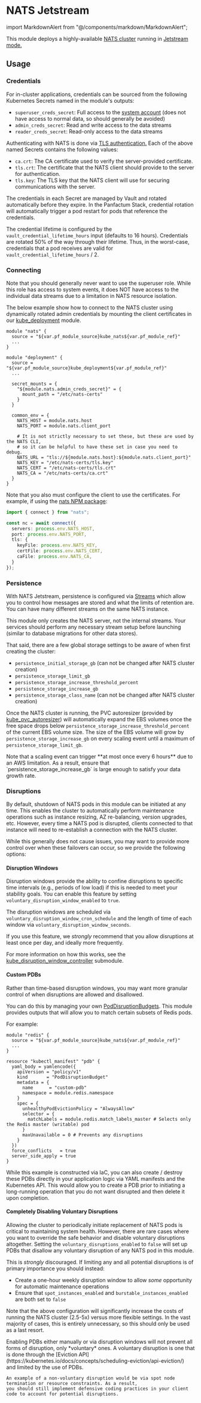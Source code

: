 # NATS Jetstream

import MarkdownAlert from "@/components/markdown/MarkdownAlert";

This module deploys a highly-available [NATS cluster](https://nats.io/) running in [Jetstream mode.](https://docs.nats.io/nats-concepts/jetstream)

## Usage

### Credentials

For in-cluster applications, credentials can be sourced from the following Kubernetes Secrets named in the module's outputs:

- `superuser_creds_secret`: Full access to the [system account](https://docs.nats.io/running-a-nats-service/configuration/sys_accounts) (does not have access to normal data, so should generally be avoided)
- `admin_creds_secret`: Read and write access to the data streams
- `reader_creds_secret`: Read-only access to the data streams

Authenticating with NATS is done via [TLS authentication.](https://docs.nats.io/running-a-nats-service/configuration/securing_nats/auth_intro/tls_mutual_auth)
Each of the above named Secrets contains the following values:

- `ca.crt`: The CA certificate used to verify the server-provided certificate.
- `tls.crt`: The certificate that the NATS client should provide to the server for authentication.
- `tls.key`: The TLS key that the NATS client will use for securing communications with the server.

The credentials in each Secret are managed by Vault and rotated automatically before they expire. In the Panfactum
Stack, credential rotation will automatically trigger a pod restart for pods that reference the credentials.

The credential lifetime is configured by the `vault_credential_lifetime_hours` input (defaults
to 16 hours). Credentials are rotated 50% of the way through their lifetime. Thus, in the worst-case,
credentials that a pod receives are valid for `vault_credential_lifetime_hours` / 2.

### Connecting

<MarkdownAlert severity="warning">
    Note that you should generally never want to use the superuser role. While this role has access to system events, it does
    NOT have access to the individual data streams due to a limitation in NATS resource isolation.
</MarkdownAlert>

The below example show how to connect to the NATS cluster
using dynamically rotated admin credentials by mounting the client certificates 
in our [kube_deployment](/docs/main/reference/infrastructure-modules/submodule/kubernetes/kube_deployment) module.

```hcl
module "nats" {
  source = "${var.pf_module_source}kube_nats${var.pf_module_ref}"
  ...
}

module "deployment" {
  source = "${var.pf_module_source}kube_deployment${var.pf_module_ref}"
  ...
  
  secret_mounts = {
    "${module.nats.admin_creds_secret}" = {
      mount_path = "/etc/nats-certs"
    }
  }
  
  common_env = {
    NATS_HOST = module.nats.host
    NATS_PORT = module.nats.client_port
    
    # It is not strictly necessary to set these, but these are used by the NATS CLI,
    # so it can be helpful to have these set in case you need to debug.
    NATS_URL = "tls://${module.nats.host}:${module.nats.client_port}"
    NATS_KEY = "/etc/nats-certs/tls.key"
    NATS_CERT = "/etc/nats-certs/tls.crt"
    NATS_CA = "/etc/nats-certs/ca.crt"
  }
}
```

Note that you also must configure the client to use the certificates. For example, if using the [nats NPM package](https://www.npmjs.com/package/nats):

```typescript
import { connect } from "nats";

const nc = await connect({
  servers: process.env.NATS_HOST,
  port: process.env.NATS_PORT,
  tls: {
    keyFile: process.env.NATS_KEY,
    certFile: process.env.NATS_CERT,
    caFile: process.env.NATS_CA,
  } 
});
```

### Persistence

With NATS Jetstream, persistence is configured via [Streams](https://docs.nats.io/nats-concepts/jetstream/streams) which
allow you to control how messages are stored and what the limits of retention are. You can have many different streams
on the same NATS instance.

This module only creates the NATS server, not the internal streams. Your services should perform any necessary stream setup
before launching (similar to database migrations for other data stores).

That said, there are a few global storage settings to be aware of when first creating the cluster:

- `persistence_initial_storage_gb` (can not be changed after NATS cluster creation)
- `persistence_storage_limit_gb`
- `persistence_storage_increase_threshold_percent`
- `persistence_storage_increase_gb`
- `persistence_storage_class_name` (can not be changed after NATS cluster creation)

Once the NATS cluster is running, the PVC autoresizer
(provided by [kube_pvc_autoresizer](/docs/main/reference/infrastructure-modules/direct/kubernetes/kube_pvc_autoresizer))
will automatically expand the EBS volumes once the free space
drops below `persistence_storage_increase_threshold_percent` of the current EBS volume size.
The size of the EBS volume will grow by `persistence_storage_increase_gb` on every scaling event until a maximum of `persistence_storage_limit_gb`.

<MarkdownAlert severity="warning">
    Note that a scaling event can trigger **at most once every 6 hours** due to an AWS limitation. As a result,
    ensure that `persistence_storage_increase_gb` is large enough to satisfy your data growth rate.
</MarkdownAlert>

### Disruptions

By default, shutdown of NATS pods in this module can be initiated at any time. This enables the cluster to automatically
perform maintenance operations such as instance resizing, AZ re-balancing, version upgrades, etc. However, every time a NATS pod
is disrupted, clients connected to that instance will need to re-establish a connection with the NATS cluster.

While this generally does not cause issues, you may want to provide more control over when these failovers can occur, so we provide the following options:

#### Disruption Windows

Disruption windows provide the ability to confine disruptions to specific time intervals (e.g., periods of low load) if this is needed
to meet your stability goals. You can enable this feature by setting `voluntary_disruption_window_enabled` to `true`.

The disruption windows are scheduled via `voluntary_disruption_window_cron_schedule` and the length of time of each
window via `voluntary_disruption_window_seconds`.

If you use this feature, we *strongly* recommend that you allow disruptions at least once per day, and ideally more frequently.

For more information on how this works, see the
[kube_disruption_window_controller](/docs/main/reference/infrastructure-modules/submodule/kubernetes/kube_disruption_window_controller)
submodule.

#### Custom PDBs

Rather than time-based disruption windows, you may want more granular control of when disruptions are allowed and disallowed.

You can do this by managing your own [PodDisruptionBudgets](https://kubernetes.io/docs/tasks/run-application/configure-pdb/).
This module provides outputs that will allow you to match certain subsets of Redis pods.

For example:

```hcl
module "redis" {
  source = "${var.pf_module_source}kube_nats${var.pf_module_ref}"
  ...
}

resource "kubectl_manifest" "pdb" {
  yaml_body = yamlencode({
    apiVersion = "policy/v1"
    kind       = "PodDisruptionBudget"
    metadata = {
      name      = "custom-pdb"
      namespace = module.redis.namespace
    }
    spec = {
      unhealthyPodEvictionPolicy = "AlwaysAllow"
      selector = {
        matchLabels = module.redis.match_labels_master # Selects only the Redis master (writable) pod
      }
      maxUnavailable = 0 # Prevents any disruptions
    }
  })
  force_conflicts   = true
  server_side_apply = true
}
```

While this example is constructed via IaC, you can also create / destroy these PDBs directly in your application
logic via YAML manifests and the Kubernetes API. This would allow you to create a PDB prior to initiating a long-running
operation that you do not want disrupted and then delete it upon completion.

#### Completely Disabling Voluntary Disruptions

Allowing the cluster to periodically initiate replacement of NATS pods is critical to maintaining system health. However,
there are rare cases where you want to override the safe behavior and disable voluntary disruptions altogether. Setting
the `voluntary_disruptions_enabled` to `false` will set up PDBs that disallow any voluntary disruption of any NATS
pod in this module.

This is *strongly* discouraged. If limiting any and all potential disruptions is of primary importance you should instead:

- Create a one-hour weekly disruption window to allow *some* opportunity for automatic maintenance operations
- Ensure that `spot_instances_enabled` and `burstable_instances_enabled` are both set to `false`

Note that the above configuration will significantly increase the costs of running the NATS cluster (2.5-5x) versus more
flexible settings. In the vast majority of cases, this is entirely unnecessary, so this should only be used as a last resort.

<MarkdownAlert severity="warning">
    Enabling PDBs either manually or via disruption windows will not prevent all forms of disruption, only *voluntary* ones. A voluntary
    disruption is one that is done through the [Eviction API](https://kubernetes.io/docs/concepts/scheduling-eviction/api-eviction/)
    and limited by the use of PDBs.

    An example of a non-voluntary disruption would be via spot node termination or resource constraints. As a result,
    you should still implement defensive coding practices in your client code to account for potential disruptions.
</MarkdownAlert>

